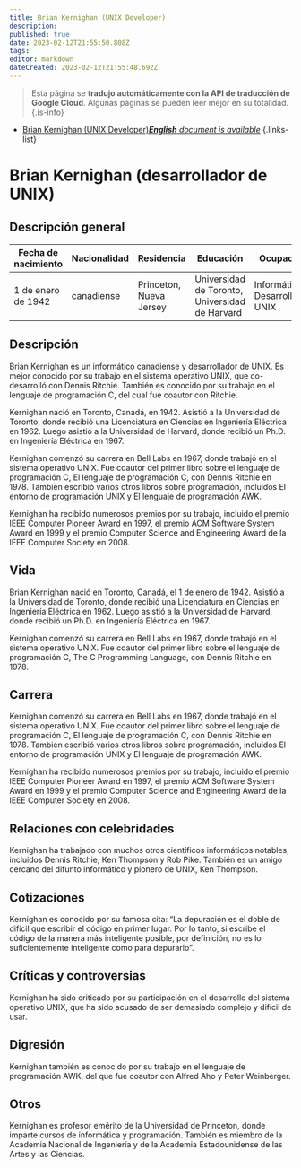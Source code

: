 ```yaml
---
title: Brian Kernighan (UNIX Developer)
description: 
published: true
date: 2023-02-12T21:55:50.808Z
tags: 
editor: markdown
dateCreated: 2023-02-12T21:55:48.692Z
---
```


> Esta página se **tradujo automáticamente con la API de traducción de Google Cloud**.
Algunas páginas se pueden leer mejor en su totalidad.{.is-info}



- [Brian Kernighan (UNIX Developer)***English** document is available*](/en/Knowledge-base/Dictionary/Person/brian-kernighan-unix-developer)
{.links-list}


# Brian Kernighan (desarrollador de UNIX)

## Descripción general

| Fecha de nacimiento | Nacionalidad | Residencia | Educación | Ocupación |
| ------------- | ----------- | --------- | --------- | ---------- |
| 1 de enero de 1942 | canadiense | Princeton, Nueva Jersey | Universidad de Toronto, Universidad de Harvard | Informático, Desarrollador UNIX |

## Descripción

Brian Kernighan es un informático canadiense y desarrollador de UNIX. Es mejor conocido por su trabajo en el sistema operativo UNIX, que co-desarrolló con Dennis Ritchie. También es conocido por su trabajo en el lenguaje de programación C, del cual fue coautor con Ritchie.

Kernighan nació en Toronto, Canadá, en 1942. Asistió a la Universidad de Toronto, donde recibió una Licenciatura en Ciencias en Ingeniería Eléctrica en 1962. Luego asistió a la Universidad de Harvard, donde recibió un Ph.D. en Ingeniería Eléctrica en 1967.

Kernighan comenzó su carrera en Bell Labs en 1967, donde trabajó en el sistema operativo UNIX. Fue coautor del primer libro sobre el lenguaje de programación C, El lenguaje de programación C, con Dennis Ritchie en 1978. También escribió varios otros libros sobre programación, incluidos El entorno de programación UNIX y El lenguaje de programación AWK.

Kernighan ha recibido numerosos premios por su trabajo, incluido el premio IEEE Computer Pioneer Award en 1997, el premio ACM Software System Award en 1999 y el premio Computer Science and Engineering Award de la IEEE Computer Society en 2008.

## Vida

Brian Kernighan nació en Toronto, Canadá, el 1 de enero de 1942. Asistió a la Universidad de Toronto, donde recibió una Licenciatura en Ciencias en Ingeniería Eléctrica en 1962. Luego asistió a la Universidad de Harvard, donde recibió un Ph.D. en Ingeniería Eléctrica en 1967.

Kernighan comenzó su carrera en Bell Labs en 1967, donde trabajó en el sistema operativo UNIX. Fue coautor del primer libro sobre el lenguaje de programación C, The C Programming Language, con Dennis Ritchie en 1978.

## Carrera

Kernighan comenzó su carrera en Bell Labs en 1967, donde trabajó en el sistema operativo UNIX. Fue coautor del primer libro sobre el lenguaje de programación C, El lenguaje de programación C, con Dennis Ritchie en 1978. También escribió varios otros libros sobre programación, incluidos El entorno de programación UNIX y El lenguaje de programación AWK.

Kernighan ha recibido numerosos premios por su trabajo, incluido el premio IEEE Computer Pioneer Award en 1997, el premio ACM Software System Award en 1999 y el premio Computer Science and Engineering Award de la IEEE Computer Society en 2008.

## Relaciones con celebridades

Kernighan ha trabajado con muchos otros científicos informáticos notables, incluidos Dennis Ritchie, Ken Thompson y Rob Pike. También es un amigo cercano del difunto informático y pionero de UNIX, Ken Thompson.

## Cotizaciones

Kernighan es conocido por su famosa cita: “La depuración es el doble de difícil que escribir el código en primer lugar. Por lo tanto, si escribe el código de la manera más inteligente posible, por definición, no es lo suficientemente inteligente como para depurarlo”.

## Críticas y controversias

Kernighan ha sido criticado por su participación en el desarrollo del sistema operativo UNIX, que ha sido acusado de ser demasiado complejo y difícil de usar.

## Digresión

Kernighan también es conocido por su trabajo en el lenguaje de programación AWK, del que fue coautor con Alfred Aho y Peter Weinberger.

## Otros

Kernighan es profesor emérito de la Universidad de Princeton, donde imparte cursos de informática y programación. También es miembro de la Academia Nacional de Ingeniería y de la Academia Estadounidense de las Artes y las Ciencias.
